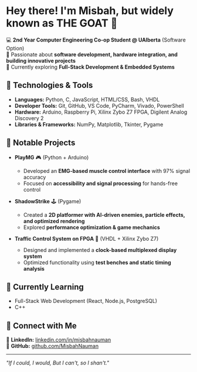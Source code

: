 # Hey there! I'm Misbah, but widely known as THE GOAT 👋  

💻 **2nd Year Computer Engineering Co-op Student @ UAlberta** (Software Option)  
🚀 Passionate about **software development, hardware integration, and building innovative projects**  
🎯 Currently exploring **Full-Stack Development & Embedded Systems**  

## 🔧 Technologies & Tools  
- **Languages:** Python, C, JavaScript, HTML/CSS, Bash, VHDL  
- **Developer Tools:** Git, GitHub, VS Code, PyCharm, Vivado, PowerShell  
- **Hardware:** Arduino, Raspberry Pi, Xilinx Zybo Z7 FPGA, Digilent Analog Discovery 2  
- **Libraries & Frameworks:** NumPy, Matplotlib, Tkinter, Pygame  

## 📌 Notable Projects  
- **PlayMG** 🎮 (Python + Arduino)  
  - Developed an **EMG-based muscle control interface** with 97% signal accuracy  
  - Focused on **accessibility and signal processing** for hands-free control  

- **ShadowStrike** 🕹️ (Pygame)  
  - Created a **2D platformer with AI-driven enemies, particle effects, and optimized rendering**  
  - Explored **performance optimization & game mechanics**  

- **Traffic Control System on FPGA** 🚦 (VHDL + Xilinx Zybo Z7)  
  - Designed and implemented a **clock-based multiplexed display system**  
  - Optimized functionality using **test benches and static timing analysis**  

## 🌱 Currently Learning  
- Full-Stack Web Development (React, Node.js, PostgreSQL)  
- C++  

## 🔗 Connect with Me  
🔗 **LinkedIn:** [linkedin.com/in/misbahnauman](#)  
🔗 **GitHub:** [github.com/MisbahNauman](#)  

---
_"If I could, I would, But I can't, so I shan't."_  
